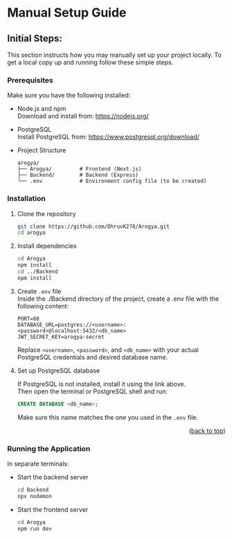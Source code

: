 # Manual Setup Guide

## Initial Steps:

This section instructs how you may manually set up your project locally. To get
a local copy up and running follow these simple steps.

### Prerequisites

Make sure you have the following installed:

- Node.js and npm </br> Download and install from: https://nodejs.org/

- PostgreSQL </br> Install PostgreSQL from: https://www.postgresql.org/download/
- Project Structure

  ```
  arogya/
  ├── Arogya/         # Frontend (Next.js)
  ├── Backend/        # Backend (Express)
  └── .env            # Environment config file (to be created)

  ```

### Installation

1. Clone the repository
   ```sh
   git clone https://github.com/DhruvK278/Arogya.git
   cd arogya
   ```
2. Install dependencies
   ```sh
   cd Arogya
   npm install
   cd ../Backend
   npm install
   ```
3. Create `.env` file</br> Inside the ./Backend directory of the project, create
   a .env file with the following content:

   ```env
   PORT=80
   DATABASE_URL=postgres://<username>:<password>@localhost:5432/<db_name>
   JWT_SECRET_KEY=arogya-secret
   ```

   Replace `<username>`, `<password>`, and `<db_name>` with your actual
   PostgreSQL credentials and desired database name.

4. Set up PostgreSQL database

   If PostgreSQL is not installed, install it using the link above.</br> Then
   open the terminal or PostgreSQL shell and run:

   ```sql
   CREATE DATABASE <db_name>;
   ```

   Make sure this name matches the one you used in the `.env` file.

<p align="right">(<a href="#readme-top">back to top</a>)</p>

### Running the Application

In separate terminals:

- Start the backend server
  ```bash
  cd Backend
  npx nodemon
  ```
- Start the frontend server
  ```bash
  cd Arogya
  npm run dev
  ```
